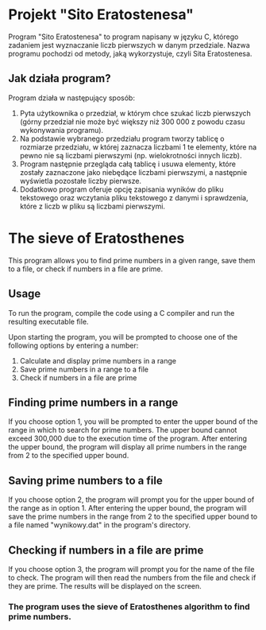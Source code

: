 # Projekt "Sito Eratostenesa" 
Program "Sito Eratostenesa" to program napisany w języku C, którego zadaniem jest wyznaczanie liczb pierwszych w danym przedziale. Nazwa programu pochodzi od metody, jaką wykorzystuje, czyli Sita Eratostenesa.

## Jak działa program?
Program działa w następujący sposób:
1. Pyta użytkownika o przedział, w którym chce szukać liczb pierwszych (górny przedział nie może być większy niż 300 000 z powodu czasu wykonywania programu).
2. Na podstawie wybranego przedziału program tworzy tablicę o rozmiarze przedziału, w której zaznacza liczbami 1 te elementy, które na pewno nie są liczbami pierwszymi (np. wielokrotności innych liczb).
3. Program następnie przegląda całą tablicę i usuwa elementy, które zostały zaznaczone jako niebędące liczbami pierwszymi, a następnie wyświetla pozostałe liczby pierwsze.
4. Dodatkowo program oferuje opcję zapisania wyników do pliku tekstowego oraz wczytania pliku tekstowego z danymi i sprawdzenia, które z liczb w pliku są liczbami pierwszymi.

# The sieve of Eratosthenes

This program allows you to find prime numbers in a given range, save them to a file, or check if numbers in a file are prime.

## Usage

To run the program, compile the code using a C compiler and run the resulting executable file.

Upon starting the program, you will be prompted to choose one of the following options by entering a number:

1. Calculate and display prime numbers in a range
2. Save prime numbers in a range to a file
3. Check if numbers in a file are prime

## Finding prime numbers in a range

If you choose option 1, you will be prompted to enter the upper bound of the range in which to search for prime numbers. The upper bound cannot exceed 300,000 due to the execution time of the program. After entering the upper bound, the program will display all prime numbers in the range from 2 to the specified upper bound.

## Saving prime numbers to a file

If you choose option 2, the program will prompt you for the upper bound of the range as in option 1. After entering the upper bound, the program will save the prime numbers in the range from 2 to the specified upper bound to a file named "wynikowy.dat" in the program's directory.

## Checking if numbers in a file are prime

If you choose option 3, the program will prompt you for the name of the file to check. The program will then read the numbers from the file and check if they are prime. The results will be displayed on the screen.

### The program uses the sieve of Eratosthenes algorithm to find prime numbers.
